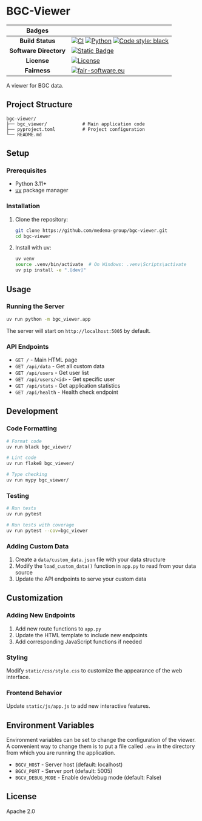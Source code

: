 # BGC-Viewer

| Badges | |
|:----:|----|
| **Build Status** | [![CI](https://github.com/medema-group/bgc-viewer/actions/workflows/ci.yml/badge.svg)](https://github.com/medema-group/bgc-viewer/actions/workflows/ci.yml) [![Python](https://img.shields.io/badge/python-3.11+-blue.svg)](https://www.python.org/downloads/) [![Code style: black](https://img.shields.io/badge/code%20style-black-000000.svg)](https://github.com/psf/black) |
| **Software Directory** | [![Static Badge](https://img.shields.io/badge/RSD-BGCViewer-lib)](https://research-software-directory.org/software/bgc-viewer) |
| **License** | [![License](https://img.shields.io/badge/License-Apache_2.0-blue.svg)](https://opensource.org/licenses/Apache-2.0) |
| **Fairness** | [![fair-software.eu](https://img.shields.io/badge/fair--software.eu-%E2%97%8F%20%20%E2%97%8F%20%20%E2%97%8F%20%20%E2%97%8F%20%20%E2%97%8F-green)](https://fair-software.eu) |

A viewer for BGC data.


## Project Structure

```text
bgc-viewer/
├── bgc_viewer/             # Main application code
├── pyproject.toml          # Project configuration
└── README.md
```

## Setup

### Prerequisites

- Python 3.11+
- [uv](https://github.com/astral-sh/uv) package manager

### Installation

1. Clone the repository:

   ```bash
   git clone https://github.com/medema-group/bgc-viewer.git
   cd bgc-viewer
   ```

2. Install with uv:

   ```bash
   uv venv
   source .venv/bin/activate  # On Windows: .venv\Scripts\activate
   uv pip install -e ".[dev]"
   ```

## Usage

### Running the Server

```bash
uv run python -m bgc_viewer.app
```

The server will start on `http://localhost:5005` by default.

### API Endpoints

- `GET /` - Main HTML page
- `GET /api/data` - Get all custom data
- `GET /api/users` - Get user list
- `GET /api/users/<id>` - Get specific user
- `GET /api/stats` - Get application statistics
- `GET /api/health` - Health check endpoint

## Development

### Code Formatting

```bash
# Format code
uv run black bgc_viewer/

# Lint code
uv run flake8 bgc_viewer/

# Type checking
uv run mypy bgc_viewer/
```

### Testing

```bash
# Run tests
uv run pytest

# Run tests with coverage
uv run pytest --cov=bgc_viewer
```

### Adding Custom Data

1. Create a `data/custom_data.json` file with your data structure
2. Modify the `load_custom_data()` function in `app.py` to read from your data source
3. Update the API endpoints to serve your custom data

## Customization

### Adding New Endpoints

1. Add new route functions to `app.py`
2. Update the HTML template to include new endpoints
3. Add corresponding JavaScript functions if needed

### Styling

Modify `static/css/style.css` to customize the appearance of the web interface.

### Frontend Behavior

Update `static/js/app.js` to add new interactive features.

## Environment Variables

Environment variables can be set to change the configuration of the viewer.
A convenient way to change them is to put a file called `.env` in the directory from
which you are running the application.

- `BGCV_HOST` - Server host (default: localhost)
- `BGCV_PORT` - Server port (default: 5005)
- `BGCV_DEBUG_MODE` - Enable dev/debug mode (default: False)

## License

Apache 2.0
